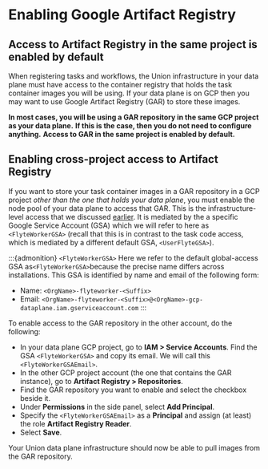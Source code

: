 # Enabling Google Artifact Registry

## Access to Artifact Registry in the same project is enabled by default

When registering tasks and workflows, the Union infrastructure in your data plane must have access to the container registry that holds the task container images you will be using.
If your data plane is on GCP then you may want to use Google Artifact Registry (GAR) to store these images.

**In most cases, you will be using a GAR repository in the same GCP project as your data plane.**
**If this is the case, then you do not need to configure anything.**
**Access to GAR in the same project is enabled by default.**

## Enabling cross-project access to Artifact Registry

If you want to store your task container images in a GAR repository in a GCP project _other than the one that holds your data plane_, you must enable the node pool of your data plane to access that GAR.
This is the infrastructure-level access that we discussed [earlier](./index.md#infrastructure-level-access).
It is mediated by the a specific Google Service Account (GSA) which we will refer to here as `<FlyteWorkerGSA>`
(recall that this is in contrast to the task code access, which is mediated by a different default GSA, `<UserFlyteGSA>`).

:::{admonition} `<FlyteWorkerGSA>`
Here we refer to the default global-access GSA as`<FlyteWorkerGSA>`because the precise name differs across installations.
This GSA is identified by name and email of the following form:

* Name: `<OrgName>-flyteworker-<Suffix>`
* Email: `<OrgName>-flyteworker-<Suffix>@<OrgName>-gcp-dataplane.iam.gserviceaccount.com`
:::

To enable access to the GAR repository in the other account, do the following:

* In your data plane GCP project, go to **IAM > Service Accounts**.
Find the GSA `<FlyteWorkerGSA>` and copy its email.
We will call this `<FlyteWorkerGSAEmail>`.
* In the other GCP project account (the one that contains the GAR instance), go to **Artifact Registry > Repositories**.
* Find the GAR repository you want to enable and select the checkbox beside it.
* Under **Permissions** in the side panel, select **Add Principal**.
* Specify the `<FlyteWorkerGSAEmail>` as a **Principal** and assign (at least) the role **Artifact Registry Reader**.
* Select **Save**.

Your Union data plane infrastructure should now be able to pull images from the GAR repository.

